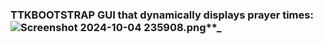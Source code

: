 ### TTKBOOTSTRAP GUI that dynamically displays prayer times:![Screenshot 2024-10-04 235908.png](..%2F..%2FOneDrive%2FPictures%2FScreenshots%2FScreenshot%202024-10-04%20235908.png)**_